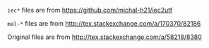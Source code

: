 `iec*` files are from https://github.com/michal-h21/iec2utf

`mal-*` files are from http://tex.stackexchange.com/a/170370/82186

Original files are from http://tex.stackexchange.com/a/58218/8380
